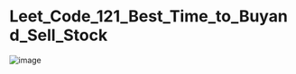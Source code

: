 # Leet_Code_121_Best_Time_to_Buyand_Sell_Stock
![image](https://user-images.githubusercontent.com/46570973/172752279-99401cee-83d5-409c-bfa1-39d4d6fbb6ac.png)
